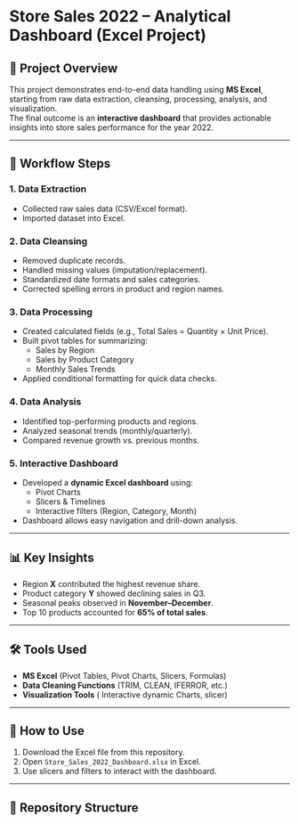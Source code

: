 # Store Sales 2022 – Analytical Dashboard (Excel Project)

## 📌 Project Overview
This project demonstrates end-to-end data handling using **MS Excel**, starting from raw data extraction, cleansing, processing, analysis, and visualization.  
The final outcome is an **interactive dashboard** that provides actionable insights into store sales performance for the year 2022.

---

## 🔄 Workflow Steps

### 1. Data Extraction
- Collected raw sales data (CSV/Excel format).
- Imported dataset into Excel.

### 2. Data Cleansing
- Removed duplicate records.
- Handled missing values (imputation/replacement).
- Standardized date formats and sales categories.
- Corrected spelling errors in product and region names.

### 3. Data Processing
- Created calculated fields (e.g., Total Sales = Quantity × Unit Price).
- Built pivot tables for summarizing:
  - Sales by Region
  - Sales by Product Category
  - Monthly Sales Trends
- Applied conditional formatting for quick data checks.

### 4. Data Analysis
- Identified top-performing products and regions.
- Analyzed seasonal trends (monthly/quarterly).
- Compared revenue growth vs. previous months.

### 5. Interactive Dashboard
- Developed a **dynamic Excel dashboard** using:
  - Pivot Charts
  - Slicers & Timelines
  - Interactive filters (Region, Category, Month)
- Dashboard allows easy navigation and drill-down analysis.

---

## 📊 Key Insights
- Region **X** contributed the highest revenue share.  
- Product category **Y** showed declining sales in Q3.  
- Seasonal peaks observed in **November–December**.  
- Top 10 products accounted for **65% of total sales**.  

---

## 🛠 Tools Used
- **MS Excel** (Pivot Tables, Pivot Charts, Slicers, Formulas)  
- **Data Cleaning Functions** (TRIM, CLEAN, IFERROR, etc.)  
- **Visualization Tools** ( Interactive dynamic Charts, slicer)

---

## 🚀 How to Use
1. Download the Excel file from this repository.  
2. Open `Store_Sales_2022_Dashboard.xlsx` in Excel.  
3. Use slicers and filters to interact with the dashboard.  

---

## 📂 Repository Structure
